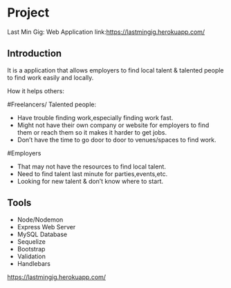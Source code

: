 
# Project

Last Min Gig: Web Application 
link:https://lastmingig.herokuapp.com/


## Introduction
It is a application that allows employers to find local talent & talented people to find work easily and locally.

How it helps others:

#Freelancers/ Talented people:                              

* Have trouble finding work,especially finding work fast.
* Might not have their own company or website for employers to find them or reach them so it makes it harder to get jobs.
* Don’t have the time to go door to door to venues/spaces to find work.

#Employers

* That may not have the resources to find local talent.
* Need to find talent last minute for parties,events,etc.
* Looking for new talent & don’t know where to start.



## Tools


* Node/Nodemon
* Express Web Server
* MySQL Database 
* Sequelize
* Bootstrap
* Validation
* Handlebars







https://lastmingig.herokuapp.com/
